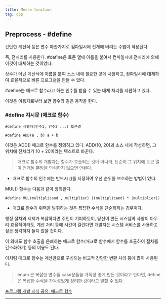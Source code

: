 ```yaml
---
title: Mecro function
tag: cpp
---
```




## Preprocess - #define

 간단한 계산식 등은 변수 마찬가지로 컴파일시에 전개해 버리는 수법이 적용된다.

 즉, 전처리를 사용한다. #define은 토큰 열에 이름을 붙여서 컴파일시에 전처리에 의해 이것이 대체하는 것이었다. 

상수가 아닌 계산식에 이름을 붙여 소스 내에 필요한 곳에 사용하고, 컴파일시에 대체하여 효율적으로 빠른 프로그램을 만들 수 있다.

\#define는 매크로 함수라고 하는 인수를 받을 수 있는 대체 처리를 지원하고 있다. 

이것은 이용자로부터 보면 함수와 같은 동작을 한다. 



### #define 지시문 (매크로 함수)

```
#define 식별자(인수1, 인수2 ...) 토큰열
```

```
#define ADD(a , b) a + b
```

이것은 ADD() 매크로 함수를 정의하고 있다. ADD(10, 20)과 소스 내에 작성하면, 그 위치에 전처리가 10 + 20이라는 텍스트로 바꾼다.

> 매크로 함수의 개발자는 함수가 호출되는 것이 아니라, 단순히 그 위치에 토큰 열이 전개될 뿐임을 의식하지 않으면 안된다.

- 매크로 함수의 인수에는 반드시 ()를 지정하여 우선 순위를 보호하는 방법이 있다.

 MUL() 함수는 다음과 같이 정의한다.

```
#define MUL(multiplicand , multiplier) ((multiplicand) * (multiplier))
```

-  매크로 함수가 위력을 발휘하는 것은 복잡한 수식을 단순화하는 경우이다. 

행정 절차와 세제가 복잡하다면 주민이 기피하듯이, 당신이 만든 시스템의 사양이 아무리 효율적이라도, 계산 처리 등에 시간이 걸린다면 개발자는 시스템 서비스를 사용하고 싶은 생각하지 들지 않을 것이다.

이 외에도 함수 호출을 은폐하는 매크로 함수(매크로 함수에서 함수를 호출하여 절차를 간소화하기) 등의 이용도 된다. 

이처럼 매크로 함수는 계산만으로 구성되는 비교적 간단한 변환 처리 등에 많이 사용된다.

> enum 은 복잡한 변수들 case문들을 가독성 좋게 만든 것이라고 한다면, define은 복잡한 수식을 가독성있게 정리한 것이라고 말할 수 있다.

[프로그램 개발 지식 공유: 매크로 함수](https://araikuma.tistory.com/585)

---